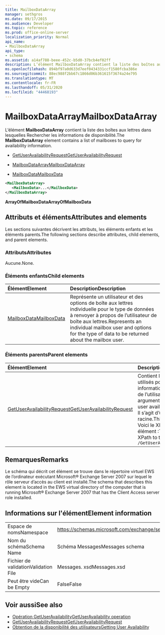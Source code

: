 ```yaml
---
title: MailboxDataArray
manager: sethgros
ms.date: 09/17/2015
ms.audience: Developer
ms.topic: reference
ms.prod: office-online-server
localization_priority: Normal
api_name:
- MailboxDataArray
api_type:
- schema
ms.assetid: a14af788-beee-452c-b5d0-37bcb4ef02ff
description: L’élément MailboxDataArray contient la liste des boîtes aux lettres dans lesquelles Rechercher les informations de disponibilité.
ms.openlocfilehash: 894bf97a0d633d7eef0434331ccf1580fcba386e
ms.sourcegitcommit: 88ec988f2bb67c1866d06b361615f3674a24e795
ms.translationtype: MT
ms.contentlocale: fr-FR
ms.lasthandoff: 05/31/2020
ms.locfileid: "44468193"
---
```

# <a name="mailboxdataarray"></a><span data-ttu-id="4737d-103">MailboxDataArray</span><span class="sxs-lookup"><span data-stu-id="4737d-103">MailboxDataArray</span></span>

<span data-ttu-id="4737d-104">L’élément **MailboxDataArray** contient la liste des boîtes aux lettres dans lesquelles Rechercher les informations de disponibilité.</span><span class="sxs-lookup"><span data-stu-id="4737d-104">The **MailboxDataArray** element contains a list of mailboxes to query for availability information.</span></span> 
  
- [<span data-ttu-id="4737d-105">GetUserAvailabilityRequest</span><span class="sxs-lookup"><span data-stu-id="4737d-105">GetUserAvailabilityRequest</span></span>](getuseravailabilityrequest.md)
  
- [<span data-ttu-id="4737d-106">MailboxDataArray</span><span class="sxs-lookup"><span data-stu-id="4737d-106">MailboxDataArray</span></span>](mailboxdataarray.md)
  
- [<span data-ttu-id="4737d-107">MailboxData</span><span class="sxs-lookup"><span data-stu-id="4737d-107">MailboxData</span></span>](mailboxdata.md)
  
```xml
<MailboxDataArray>
   <MailboxData>...</MailboxData>
</MailboxDataArray>
```

<span data-ttu-id="4737d-108">**ArrayOfMailboxData**</span><span class="sxs-lookup"><span data-stu-id="4737d-108">**ArrayOfMailboxData**</span></span>

## <a name="attributes-and-elements"></a><span data-ttu-id="4737d-109">Attributs et éléments</span><span class="sxs-lookup"><span data-stu-id="4737d-109">Attributes and elements</span></span>

<span data-ttu-id="4737d-110">Les sections suivantes décrivent les attributs, les éléments enfants et les éléments parents.</span><span class="sxs-lookup"><span data-stu-id="4737d-110">The following sections describe attributes, child elements, and parent elements.</span></span>
  
### <a name="attributes"></a><span data-ttu-id="4737d-111">Attributs</span><span class="sxs-lookup"><span data-stu-id="4737d-111">Attributes</span></span>

<span data-ttu-id="4737d-112">Aucune.</span><span class="sxs-lookup"><span data-stu-id="4737d-112">None.</span></span>
  
### <a name="child-elements"></a><span data-ttu-id="4737d-113">Éléments enfants</span><span class="sxs-lookup"><span data-stu-id="4737d-113">Child elements</span></span>

|<span data-ttu-id="4737d-114">**Élément**</span><span class="sxs-lookup"><span data-stu-id="4737d-114">**Element**</span></span>|<span data-ttu-id="4737d-115">**Description**</span><span class="sxs-lookup"><span data-stu-id="4737d-115">**Description**</span></span>|
|:-----|:-----|
|[<span data-ttu-id="4737d-116">MailboxData</span><span class="sxs-lookup"><span data-stu-id="4737d-116">MailboxData</span></span>](mailboxdata.md) <br/> |<span data-ttu-id="4737d-117">Représente un utilisateur et des options de boîte aux lettres individuelle pour le type de données à renvoyer à propos de l’utilisateur de boîte aux lettres.</span><span class="sxs-lookup"><span data-stu-id="4737d-117">Represents an individual mailbox user and options for the type of data to be returned about the mailbox user.</span></span>  <br/> |
   
### <a name="parent-elements"></a><span data-ttu-id="4737d-118">Éléments parents</span><span class="sxs-lookup"><span data-stu-id="4737d-118">Parent elements</span></span>

|<span data-ttu-id="4737d-119">**Élément**</span><span class="sxs-lookup"><span data-stu-id="4737d-119">**Element**</span></span>|<span data-ttu-id="4737d-120">**Description**</span><span class="sxs-lookup"><span data-stu-id="4737d-120">**Description**</span></span>|
|:-----|:-----|
|[<span data-ttu-id="4737d-121">GetUserAvailabilityRequest</span><span class="sxs-lookup"><span data-stu-id="4737d-121">GetUserAvailabilityRequest</span></span>](getuseravailabilityrequest.md) <br/> |<span data-ttu-id="4737d-122">Contient les arguments utilisés pour obtenir les informations de disponibilité de l’utilisateur.</span><span class="sxs-lookup"><span data-stu-id="4737d-122">Contains the arguments used to obtain user availability information.</span></span> <span data-ttu-id="4737d-123">Il s’agit d’un élément racine.</span><span class="sxs-lookup"><span data-stu-id="4737d-123">This is a root element.</span></span>  <br/> <span data-ttu-id="4737d-124">Voici le XPath de cet élément :</span><span class="sxs-lookup"><span data-stu-id="4737d-124">The following is the XPath to this element:</span></span>  <br/>  `/GetUserAvailabilityRequest` <br/> |
   
## <a name="remarks"></a><span data-ttu-id="4737d-125">Remarques</span><span class="sxs-lookup"><span data-stu-id="4737d-125">Remarks</span></span>

<span data-ttu-id="4737d-126">Le schéma qui décrit cet élément se trouve dans le répertoire virtuel EWS de l’ordinateur exécutant Microsoft® Exchange Server 2007 sur lequel le rôle serveur d’accès au client est installé.</span><span class="sxs-lookup"><span data-stu-id="4737d-126">The schema that describes this element is located in the EWS virtual directory of the computer that is running Microsoft® Exchange Server 2007 that has the Client Access server role installed.</span></span>
  
## <a name="element-information"></a><span data-ttu-id="4737d-127">Informations sur l'élément</span><span class="sxs-lookup"><span data-stu-id="4737d-127">Element information</span></span>

|||
|:-----|:-----|
|<span data-ttu-id="4737d-128">Espace de noms</span><span class="sxs-lookup"><span data-stu-id="4737d-128">Namespace</span></span>  <br/> |https://schemas.microsoft.com/exchange/services/2006/messages  <br/> |
|<span data-ttu-id="4737d-129">Nom du schéma</span><span class="sxs-lookup"><span data-stu-id="4737d-129">Schema Name</span></span>  <br/> |<span data-ttu-id="4737d-130">Schéma Messages</span><span class="sxs-lookup"><span data-stu-id="4737d-130">Messages schema</span></span>  <br/> |
|<span data-ttu-id="4737d-131">Fichier de validation</span><span class="sxs-lookup"><span data-stu-id="4737d-131">Validation File</span></span>  <br/> |<span data-ttu-id="4737d-132">Messages. xsd</span><span class="sxs-lookup"><span data-stu-id="4737d-132">Messages.xsd</span></span>  <br/> |
|<span data-ttu-id="4737d-133">Peut être vide</span><span class="sxs-lookup"><span data-stu-id="4737d-133">Can be Empty</span></span>  <br/> |<span data-ttu-id="4737d-134">False</span><span class="sxs-lookup"><span data-stu-id="4737d-134">False</span></span>  <br/> |
   
## <a name="see-also"></a><span data-ttu-id="4737d-135">Voir aussi</span><span class="sxs-lookup"><span data-stu-id="4737d-135">See also</span></span>

- [<span data-ttu-id="4737d-136">Opération GetUserAvailability</span><span class="sxs-lookup"><span data-stu-id="4737d-136">GetUserAvailability operation</span></span>](getuseravailability-operation.md)
- [<span data-ttu-id="4737d-137">GetUserAvailabilityRequest</span><span class="sxs-lookup"><span data-stu-id="4737d-137">GetUserAvailabilityRequest</span></span>](getuseravailabilityrequest.md)
- [<span data-ttu-id="4737d-138">Obtention de la disponibilité des utilisateurs</span><span class="sxs-lookup"><span data-stu-id="4737d-138">Getting User Availability</span></span>](https://msdn.microsoft.com/library/d4133fcb-9b0f-4e6b-aadf-a389da83516a%28Office.15%29.aspx)


